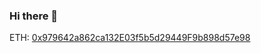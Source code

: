 ### Hi there 👋

ETH: [0x979642a862ca132E03f5b5d29449F9b898d57e98](https://etherscan.io/address/0x979642a862ca132E03f5b5d29449F9b898d57e98)

<!--
**pashamray/pashamray** is a ✨ _special_ ✨ repository because its `README.md` (this file) appears on your GitHub profile.

Here are some ideas to get you started:

- 🔭 I’m currently working on ...
- 🌱 I’m currently learning ...
- 👯 I’m looking to collaborate on ...
- 🤔 I’m looking for help with ...
- 💬 Ask me about ...
- 📫 How to reach me: ...
- 😄 Pronouns: ...
- ⚡ Fun fact: ...
-->
